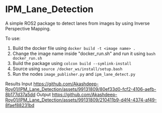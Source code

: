# IPM_Lane_Detection

A simple ROS2 package to detect lanes from images by using Inverse Perspective Mapping.

To use:

1. Build the docker file using `docker build -t <image name> .`
2. Change the image name inside "docker_run.sh" and run it using `bash docker_run.sh`
3. Build the package using `colcon build --symlink-install`
4. Source using `source /docker_ws/install/setup.bash`
5. Run the nodes `image_publisher.py` and `ipm_lane_detect.py`

Results
Input
https://github.com/Akashdeep-Roy01/IPM_Lane_Detection/assets/99131809/80ef33d0-fcf2-4106-aefb-8b177d37a5dd
Output
https://github.com/Akashdeep-Roy01/IPM_Lane_Detection/assets/99131809/210411b9-d4f4-4374-af49-8faef88231bd

